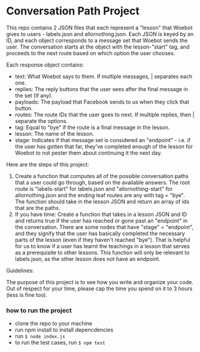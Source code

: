 # Conversation Path Project

This repo contains 2 JSON files that each represent a "lesson" that Woebot gives to users - labels.json and allornothing.json. Each JSON is keyed by an ID, and each object corresponds to a message set that Woebot sends the user. The conversation starts at the object with the lesson-"start" tag, and proceeds to the next route based on which option the user chooses.

Each response object contains:

- text: What Woebot says to them. If multiple messages, | separates each one.
- replies: The reply buttons that the user sees after the final message in the set (If any).
- payloads: The payload that Facebook sends to us when they click that button.
- routes: The route IDs that the user goes to next. If multiple replies, then | separate the options.
- tag: Equal to "bye" if the route is a final message in the lesson.
- lesson: The name of the lesson.
- stage: Indicates if that message set is considered an "endpoint" - i.e. if the user has gotten that far, they've completed enough of the lesson for Woebot to not pester them about continuing it the next day.

Here are the steps of this project:

1.  Create a function that computes all of the possible conversation paths that a user could go through, based on the available answers. The root route is "labels-start" for labels.json and "allornothing-start" for allornothing.json and the ending leaf routes are any with tag = "bye". The function should take in the lesson JSON and return an array of ids that are the paths.
2.  If you have time: Create a function that takes in a lesson JSON and ID and returns true if the user has reached or gone past an "endpoint" in the conversation. There are some nodes that have "stage" = "endpoint", and they signify that the user has basically completed the necessary parts of the lesson (even if they haven't reached "bye"). That is helpful for us to know if a user has learnt the teachings in a lesson that serves as a prerequisite to other lessons. This function will only be relevant to labels.json, as the other lesson does not have an endpoint.

Guidelines:

The purpose of this project is to see how you write and organize your code. Out of respect for your time, please cap the time you spend on it to 3 hours (less is fine too).

### how to run the project

- clone the repo to your machine
- run npm install to install depencdencies
- run 
`$ node index.js`
- to run the test cases, run 
`$ npm test`